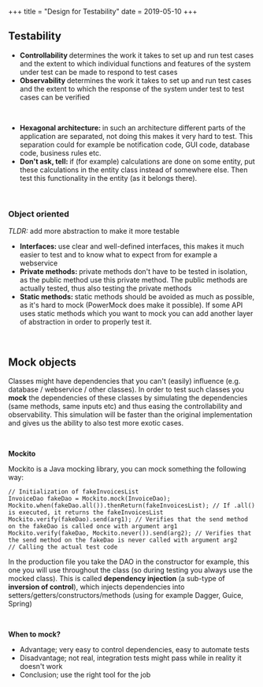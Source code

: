 +++
title = "Design for Testability"
date = 2019-05-10
+++
<h2 id="testability">Testability</h2><ul><li><strong>Controllability </strong>determines the work it takes to set up and run test cases and the extent to which individual functions and features of the system under test can be made to respond to test cases</li><li><strong>Observability </strong>determines the work it takes to set up and run test cases and the extent to which the response of the system under test to test cases can be verified</li></ul><p><br></p><ul><li><strong>Hexagonal architecture: </strong>in such an architecture different parts of the application are separated, not doing this makes it very hard to test. This separation could for example be notification code, GUI code, database code, business rules etc.</li><li><strong>Don't ask, tell: </strong>if (for example) calculations are done on some entity, put these calculations in the entity class instead of somewhere else. Then test this functionality in the entity (as it belongs there).</li></ul><p><br></p><h3 id="object-oriented">Object oriented</h3><p><em>TLDR:</em> add more abstraction to make it more testable</p><ul><li><strong>Interfaces: </strong>use clear and well-defined interfaces, this makes it much easier to test and to know what to expect from for example a webservice</li><li><strong>Private methods: </strong>private methods don't have to be tested in isolation, as the public method use this private method. The public methods are actually tested, thus also testing the private methods</li><li><strong>Static methods: </strong>static methods should be avoided as much as possible, as it's hard to mock (PowerMock does make it possible). If some API uses static methods which you want to mock you can add another layer of abstraction in order to properly test it.</li></ul><p><br></p><h2 id="mock-objects">Mock objects</h2><p>Classes might have dependencies that you can't (easily) influence (e.g. database / webservice / other classes). In order to test such classes you <strong>mock</strong> the dependencies of these classes by simulating the dependencies (same methods, same inputs etc) and thus easing the controllability and observability. This simulation will be faster than the original implementation and gives us the ability to also test more exotic cases.</p><p><br></p><p><strong>Mockito</strong></p><p>Mockito is a Java mocking library, you can mock something the following way:</p><div style="white-space: normal;" class="markdown-body"><pre data-lang="text/x-java"><code>// Initialization of fakeInvoicesList
InvoiceDao fakeDao = Mockito.mock(InvoiceDao);
Mockito.when(fakeDao.all()).thenReturn(fakeInvoicesList); // If .all() is executed, it returns the fakeInvoicesList
Mockito.verify(fakeDao).send(arg1); // Verifies that the send method on the fakeDao is called once with argument arg1
Mockito.verify(fakeDao, Mockito.never()).send(arg2); // Verifies that the send method on the fakeDao is never called with argument arg2
// Calling the actual test code
</code></pre>
</div><p>In the production file you take the DAO in the constructor for example, this one you will use throughout the class (so during testing you always use the mocked class). This is called <strong>dependency injection</strong> (a sub-type of <strong>inversion of control</strong>), which injects dependencies into setters/getters/constructors/methods (using for example Dagger, Guice, Spring)</p><p><br></p><p><strong>When to mock?</strong></p><ul><li>Advantage; very easy to control dependencies, easy to automate tests</li><li>Disadvantage; not real, integration tests might pass while in reality it doesn't work</li><li>Conclusion; use the right tool for the job</li></ul>